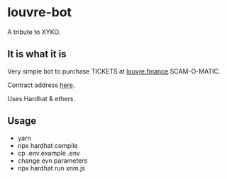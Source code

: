 # louvre-bot
A tribute to XYKO.

## It is what it is
Very simple bot to purchase TICKETS at [louvre.finance](https://louvre.finance) SCAM-O-MATIC.

Contract address [here](https://polygonscan.com/address/0x41f3d600d8be3cc7a538638e0685474343d37fd5).

Uses Hardhat & ethers.

## Usage
- yarn
- npx hardhat compile
- cp .env.example .env
- change evn parameters
- npx hardhat run xnm.js
